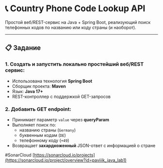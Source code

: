 # 📞 Country Phone Code Lookup API

Простой веб/REST-сервис на Java + Spring Boot, реализующий поиск телефонных кодов по названию или коду страны (и наоборот).

---

## 📋 Задание

### 1. Создать и запустить локально простейший веб/REST сервис:
- Использована технология **Spring Boot**
- Сборщик проекта: **Maven**
- Язык: **Java 17+**
- REST-контроллер с поддержкой GET-запросов

### 2. Добавить GET endpoint:
- Принимает параметр `value` через **queryParam**
- Выполняет поиск по:
  - названию страны (`Germany`)
  - буквенным кодам (`DE`)
  - телефонному коду (`+49`)
- Возвращает **захардкоженный** JSON-ответ с информацией о стране



#SonarCloud
[https://sonarcloud.io/projects](https://sonarcloud.io/project/overview?id=paviiik_java_lab1)
